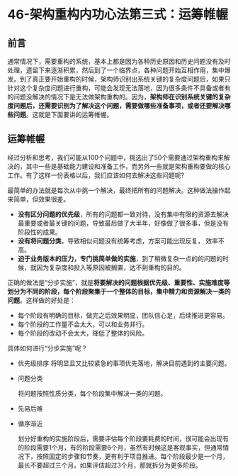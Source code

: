 # 46-架构重构内功心法第三式：运筹帷幄

## 前言

通常情况下，需要重构的系统，基本上都是因为各种历史原因和历史问题没有及时处理，遗留下来逐渐积累，然后到了一个临界点，各种问题开始互相作用，集中爆发。到了真正要开始重构的时候，架构师识别出系统关键的复杂度问题后，如果只针对这个复杂度问题进行重构，可能会发现无法落地，因为很多条件不具备或者有的问题没解决的情况下是无法做架构重构的。因为，**架构师在识别系统关键的复杂度问题后，还需要识别为了解决这个问题，需要做哪些准备事项，或者还要解决哪些问题**。这就是下面要讲的运筹帷幄。


## 运筹帷幄
经过分析和思考，我们可能从100个问题中，挑选出了50个需要通过架构重构来解决的，其中一些是基础能力建设和准备工作，而另外一些就是架构重构要做的核心工作。有了这样一份表格以后，我们应该如何去解决这些问题呢?

最简单的办法就是每次从中挑一个解决，最终把所有的问题解决。这种做法操作起来简单，但效果很差。
- **没有区分问题的优先级**，所有的问题都一致对待，没有集中有限的资源去解决最重要或者最关键的问题，导致最后做了大半年，好像做了很多事，但是没有阶段性的成果。
- **没有将问题分类**，导致相似问题没有统筹考虑，方案可能出现反复， 效率不高。
- **迫于业务版本的压力，专门挑简单做的实施**，到了稍微复杂一点的的问题的时候，就因为复杂度和投入等原因被搁置，达不到重构的目的。

正确的做法是“分步实施”，就是**将要解决的问题根据优先级、重要性、实施难度等划分为不同的阶段，每个阶段聚集于一个整体的目标，集中精力和资源解决一类的问题**。这样做的好处是：
- 每个阶段有明确的目标，做完之后效果明显，团队信心足，后续推进更容易。
- 每个阶段的工作量不会太大，可以和业务并行。
- 每个阶段的改动不会太大，降低了整体的风险。

具体如何进行“分步实施”呢？

- 优先级排序
  将明显且又比较紧急的事项优先落地，解决目前遇到的主要问题。

- 问题分类
  
  将问题按照性质分类，每个阶段集中解决一类的问题。

- 先易后难
  
- 循序渐近
  
  划分好重构的实施阶段后，需要评估每个阶段要耗费的时间，很可能会出现有的阶段需要1个月，有的阶段需要6个月，虽然有时候这是客观事实，但通常情况下，按照固定的步骤和节奏，更有利于项目推进。每个阶段最少是一个月，最长不要超过三个月。如果评估超过3个月，那就拆分为更多阶段。


<Valine/>


